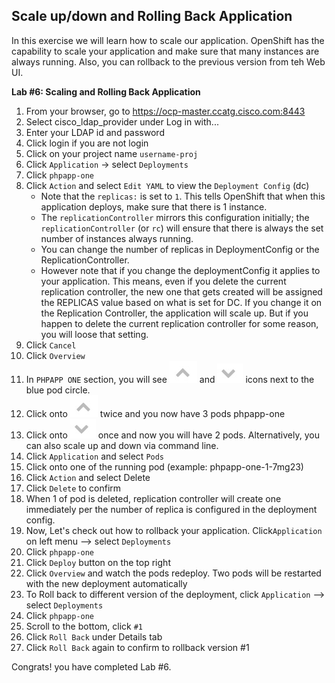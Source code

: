 ## Scale up/down and Rolling Back Application 
In this exercise we will learn how to scale our application. OpenShift has the capability to scale your application and make sure that many instances are always running. Also, you can rollback to the previous version from teh Web UI.

**Lab #6: Scaling and Rolling Back Application**

1. From your browser, go to https://ocp-master.ccatg.cisco.com:8443
2. Select cisco_ldap_provider under Log in with...
3. Enter your LDAP id and password
4. Click login if you are not login
5. Click on your project name `username-proj`
6. Click `Application` -> select `Deployments`
7. Click `phpapp-one`
8. Click `Action` and select `Edit YAML` to view the `Deployment Config` (dc)
	- Note that the `replicas:` is set to `1`. This tells OpenShift that when this application deploys, make sure that there is 1 instance.
	- The `replicationController` mirrors this configuration initially; the `replicationController` (or `rc`) will ensure that there is always the set number of instances always running.
	- You can change the number of replicas in DeploymentConfig or the ReplicationController.
	- However note that if you change the deploymentConfig it applies to your application. This means, even if you delete the current replication controller, the new one that gets created will be assigned the REPLICAS value based on what is set for DC. If you change it on the Replication Controller, the application will scale up. But if you happen to delete the current replication controller for some reason, you will loose that setting.
9. Click `Cancel`
10. Click `Overview`
11. In `PHPAPP ONE` section, you will see  ![image](images/scale_up.jpg) and ![image](images/scale_down.jpg) icons next to the blue pod circle.
12. Click onto ![image](images/scale_up.jpg) twice and you now have 3 pods phpapp-one
13. Click onto ![image](images/scale_down.jpg) once and now you will have 2 pods. Alternatively, you can also scale up and down via command line.
14. Click `Application` and select `Pods`
15. Click onto one of the running pod (example: phpapp-one-1-7mg23)
16. Click `Action` and select Delete
17. Click `Delete` to confirm
18. When 1 of pod is deleted, replication controller will create one immediately per the number of replica is configured in the deployment config.
19. Now, Let's check out how to rollback your application. Click`Application` on left menu —> select `Deployments`
20. Click `phpapp-one`
20. Click `Deploy` button on the top right
21. Click `Overview` and watch the pods redeploy. Two pods will be restarted with the new deployment automatically
22. To Roll back to different version of the deployment, click `Application` —> select `Deployments`
23. Click `phpapp-one`
24. Scroll to the bottom, click `#1` 
25. Click `Roll Back` under Details tab
26. Click `Roll Back` again to confirm to rollback version #1

Congrats! you have completed Lab #6.




